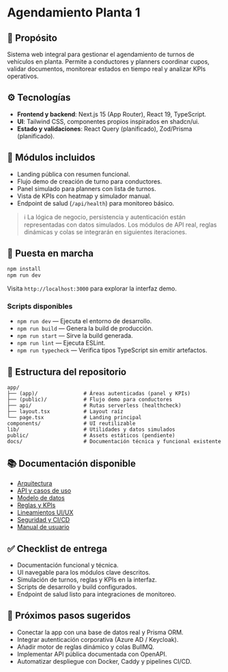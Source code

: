 # Agendamiento Planta 1

## 🧭 Propósito
Sistema web integral para gestionar el agendamiento de turnos de vehículos en planta. Permite a conductores y planners coordinar
cupos, validar documentos, monitorear estados en tiempo real y analizar KPIs operativos.

## ⚙️ Tecnologías
- **Frontend y backend**: Next.js 15 (App Router), React 19, TypeScript.
- **UI**: Tailwind CSS, componentes propios inspirados en shadcn/ui.
- **Estado y validaciones**: React Query (planificado), Zod/Prisma (planificado).

## 🧱 Módulos incluidos
- Landing pública con resumen funcional.
- Flujo demo de creación de turno para conductores.
- Panel simulado para planners con lista de turnos.
- Vista de KPIs con heatmap y simulador manual.
- Endpoint de salud (`/api/health`) para monitoreo básico.

> ℹ️ La lógica de negocio, persistencia y autenticación están representadas con datos simulados. Los módulos de API real, reglas dinámicas y colas se integrarán en siguientes iteraciones.

## 🚀 Puesta en marcha
```bash
npm install
npm run dev
```

Visita `http://localhost:3000` para explorar la interfaz demo.

### Scripts disponibles
- `npm run dev` — Ejecuta el entorno de desarrollo.
- `npm run build` — Genera la build de producción.
- `npm run start` — Sirve la build generada.
- `npm run lint` — Ejecuta ESLint.
- `npm run typecheck` — Verifica tipos TypeScript sin emitir artefactos.

## 📁 Estructura del repositorio
```
app/
├── (app)/               # Áreas autenticadas (panel y KPIs)
├── (public)/            # Flujo demo para conductores
├── api/                 # Rutas serverless (healthcheck)
├── layout.tsx           # Layout raíz
└── page.tsx             # Landing principal
components/              # UI reutilizable
lib/                     # Utilidades y datos simulados
public/                  # Assets estáticos (pendiente)
docs/                    # Documentación técnica y funcional existente
```

## 📚 Documentación disponible
- [Arquitectura](docs/arquitectura.md)
- [API y casos de uso](docs/api.md)
- [Modelo de datos](docs/base_datos.md)
- [Reglas y KPIs](docs/reglas_y_kpi.md)
- [Lineamientos UI/UX](docs/ui_ux.md)
- [Seguridad y CI/CD](docs/seguridad_y_ci_cd.md)
- [Manual de usuario](docs/manual_usuario.md)

## ✅ Checklist de entrega
- Documentación funcional y técnica.
- UI navegable para los módulos clave descritos.
- Simulación de turnos, reglas y KPIs en la interfaz.
- Scripts de desarrollo y build configurados.
- Endpoint de salud listo para integraciones de monitoreo.

## 🔭 Próximos pasos sugeridos
- Conectar la app con una base de datos real y Prisma ORM.
- Integrar autenticación corporativa (Azure AD / Keycloak).
- Añadir motor de reglas dinámico y colas BullMQ.
- Implementar API pública documentada con OpenAPI.
- Automatizar despliegue con Docker, Caddy y pipelines CI/CD.
